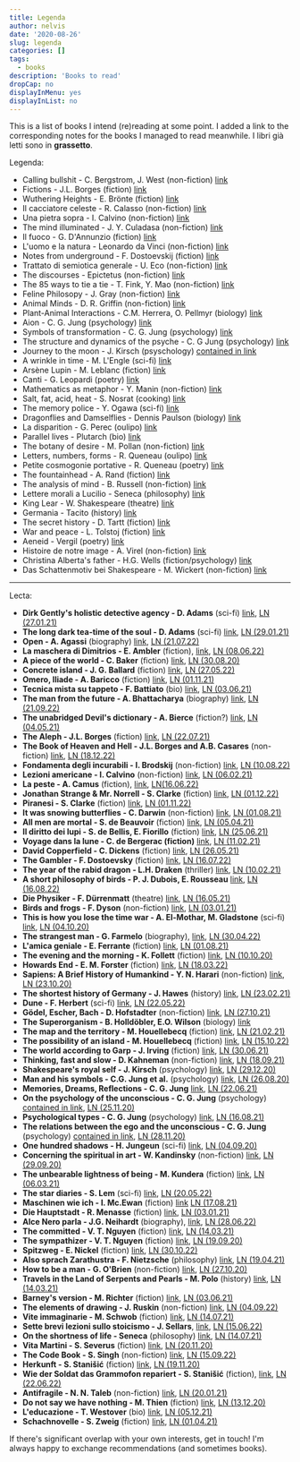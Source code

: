 ```yaml
---
title: Legenda
author: nelvis
date: '2020-08-26'
slug: legenda
categories: []
tags:
  - books
description: 'Books to read'
dropCap: no
displayInMenu: yes
displayInList: no
---
```


This is a list of books I intend (re)reading at some point. I added a link to the corresponding notes for the books I managed to read meanwhile. I libri già letti sono in **grassetto**.

Legenda:
* Calling bullshit - C. Bergstrom, J. West (non-fiction) [link](https://www.goodreads.com/book/show/48889983-calling-bullshit)
* Fictions - J.L. Borges (fiction) [link](https://www.goodreads.com/book/show/426504.Ficciones)
* Wuthering Heights - E. Brönte (fiction) [link](https://www.goodreads.com/book/show/6185.Wuthering_Heights)
* Il cacciatore celeste - R. Calasso (non-fiction) [link](https://www.goodreads.com/book/show/30235075-il-cacciatore-celeste)
* Una pietra sopra - I. Calvino (non-fiction) [link](https://www.goodreads.com/book/show/73527.Una_pietra_sopra)
* The mind illuminated - J. Y. Culadasa (non-fiction) [link](https://www.goodreads.com/book/show/25942786-the-mind-illuminated)
* Il fuoco - G. D'Annunzio (fiction) [link](https://www.goodreads.com/it/book/show/36001403-il-fuoco)
* L'uomo e la natura - Leonardo da Vinci (non-fiction) [link](https://www.goodreads.com/book/show/27856484-l-uomo-e-la-natura)
* Notes from underground - F. Dostoevskij (fiction) [link](https://www.goodreads.com/book/show/49455.Notes_from_Underground)
* Trattato di semiotica generale - U. Eco (non-fiction) [link](https://www.goodreads.com/bg/book/show/8563480-trattato-di-semiotica-generale)
* The discourses - Epictetus (non-fiction) [link](https://www.goodreads.com/book/show/1045017.The_Discourses)
* The 85 ways to tie a tie - T. Fink, Y. Mao (non-fiction) [link](https://www.goodreads.com/book/show/1535620.The_85_ways_to_tie_a_tie)
* Feline Philosopy - J. Gray (non-fiction) [link](https://www.goodreads.com/en/book/show/50403449-feline-philosophy)
* Animal Minds - D. R. Griffin (non-fiction) [link](https://www.goodreads.com/book/show/1687294.Animal_Minds)
* Plant-Animal Interactions - C.M. Herrera, O. Pellmyr (biology) [link](https://www.goodreads.com/book/show/1877351.Plant_Animal_Interactions)
* Aion - C. G. Jung (psychology) [link](https://www.goodreads.com/book/show/729924.Aion)
* Symbols of transformation - C. G. Jung (psychology) [link](https://www.goodreads.com/book/show/114517.Symbols_of_Transformation)
* The structure and dynamics of the psyche - C. G Jung (psychology) [link](https://www.goodreads.com/book/show/729914.The_Structure_and_Dynamics_of_the_Psyche)
* Journey to the moon - J. Kirsch (psyschology) [contained in link](https://books.google.it/books/about/Studien_zur_analytischen_Psychologie_C_G.html?id=spD_zQEACAAJ)
* A wrinkle in time - M. L'Engle (sci-fi) [link](https://www.goodreads.com/book/show/33574273-a-wrinkle-in-time)
* Arsène Lupin - M. Leblanc (fiction) [link](https://www.goodreads.com/book/show/58660646-ars-ne-lupin-gentleman-cambrioleur)
* Canti - G. Leopardi (poetry) [link](https://www.goodreads.com/book/show/7960968-canti)
* Mathematics as metaphor - Y. Manin (non-fiction) [link](https://www.goodreads.com/book/show/2512183.Mathematics_as_Metaphor)
* Salt, fat, acid, heat - S. Nosrat (cooking) [link](https://www.goodreads.com/en/book/show/30753841)
* The memory police - Y. Ogawa (sci-fi) [link](https://www.goodreads.com/book/show/37004370-the-memory-police)
* Dragonflies and Damselflies - Dennis Paulson (biology) [link](https://www.goodreads.com/book/show/41795413-dragonflies-and-damselflies)
* La disparition - G. Perec (oulipo) [link](https://www.goodreads.com/book/show/28294.A_Void)
* Parallel lives - Plutarch (bio) [link](https://www.goodreads.com/book/show/3679100-parallel-lives)
* The botany of desire - M. Pollan (non-fiction) [link](https://www.goodreads.com/book/show/41021145-the-botany-of-desire)
* Letters, numbers, forms - R. Queneau (oulipo) [link](https://www.goodreads.com/book/show/1124362.Letters_Numbers_Forms)
* Petite cosmogonie portative - R. Queneau (poetry) [link](https://www.goodreads.com/book/show/9671378-piccola-cosmogonia-portatile)
* The fountainhead - A. Rand (fiction) [link](https://www.goodreads.com/book/show/2122.The_Fountainhead)
* The analysis of mind - B. Russell (non-fiction) [link](https://www.goodreads.com/book/show/51788.The_Analysis_of_Mind)
* Lettere morali a Lucilio - Seneca (philosophy) [link](https://www.goodreads.com/book/show/44151729-epistulae-morales-ad-lucilium-briefe-an-lucilius-ber-ethik)
* King Lear - W. Shakespeare (theatre) [link](https://www.goodreads.com/book/show/12938.King_Lear)
* Germania - Tacito (history) [link](https://www.goodreads.com/book/show/29445223-germania)
* The secret history - D. Tartt (fiction) [link](https://www.goodreads.com/book/show/29044.The_Secret_History)
* War and peace - L. Tolstoj (fiction) [link](https://www.goodreads.com/book/show/656.War_and_Peace)
* Aeneid - Vergil (poetry) [link](https://www.goodreads.com/book/show/12914.The_Aeneid)
* Histoire de notre image - A. Virel (non-fiction) [link](https://www.goodreads.com/book/show/25046086-histoire-de-notre-image)
* Christina Alberta's father - H.G. Wells (fiction/psychology) [link](https://www.goodreads.com/book/show/2703158-christina-alberta-s-father)
* Das Schattenmotiv bei Shakespeare - M. Wickert (non-fiction) [link](https://www.degruyter.com/view/journals/angl/71/Jahresband/article-p274.xml?language=en)

*********

Lecta:
* **Dirk Gently's holistic detective agency - D. Adams** (sci-fi) [link](https://www.goodreads.com/book/show/365.Dirk_Gently_s_Holistic_Detective_Agency), [LN (27.01.21)](https://naelvis.github.io/refactored-happiness/posts/dirk-gently-s-holistic-detective-agency-d-adams)
* **The long dark tea-time of the soul - D. Adams** (sci-fi) [link](https://www.goodreads.com/book/show/357.The_Long_Dark_Tea_Time_of_the_Soul), [LN (29.01.21)](https://naelvis.github.io/refactored-happiness/posts/the-long-dark-tea-time-of-the-soul-d-adams)
* **Open - A. Agassi** (biography) [link](https://www.goodreads.com/book/show/6480781-open), [LN (21.07.22)](https://naelvis.github.io/refactored-happiness/posts/open-a-agassi)
* **La maschera di Dimitrios - E. Ambler** (fiction), [link](https://www.goodreads.com/book/show/46429.The_Mask_of_Dimitrios), [LN (08.06.22)](https://naelvis.github.io/refactored-happiness/posts/la-maschera-di-dimitrios-e-ambler)
* **A piece of the world - C. Baker** (fiction) [link](https://www.goodreads.com/book/show/30255942-a-piece-of-the-world), [LN (30.08.20)](https://naelvis.github.io/refactored-happiness/posts/a-piece-of-the-world-c-baker/)
* **Concrete island - J. G. Ballard** (fiction) [link](https://www.goodreads.com/book/show/70251.Concrete_Island), [LN (27.05.22)](https://naelvis.github.io/refactored-happiness/posts/concrete-island-j-g-ballard)
* **Omero, Iliade - A. Baricco** (fiction) [link](https://www.goodreads.com/book/show/6080265-omero-iliade), [LN (01.11.21)](https://naelvis.github.io/refactored-happiness/posts/omero-iliade-a-baricco)
* **Tecnica mista su tappeto - F. Battiato** (bio) [link](https://www.goodreads.com/book/show/10142170-tecnica-mista-su-tappeto-conversazioni-autobiografiche-con-franco-pulci), [LN (03.06.21)](https://naelvis.github.io/refactored-happiness/posts/tecnica-mista-su-tappeto-f-battiato/) 
* **The man from the future - A. Bhattacharya** (biography) [link](https://www.goodreads.com/en/book/show/61089520), [LN (21.09.22)](https://naelvis.github.io/refactored-happiness/posts/the-man-from-the-future-a-bhattacharya/)
* **The unabridged Devil's dictionary - A. Bierce** (fiction?) [link](https://www.goodreads.com/book/show/49256.The_Unabridged_Devil_s_Dictionary), [LN (04.05.21)](https://naelvis.github.io/refactored-happiness/posts/the-unabridged-devil-s-dictionary-a-bierce/)
* **The Aleph - J.L. Borges** (fiction) [link](https://www.goodreads.com/book/show/5787.The_Aleph_and_Other_Stories), [LN (22.07.21)](https://naelvis.github.io/refactored-happiness/posts/the-aleph-and-other-stories-j-l-borges/)
* **The Book of Heaven and Hell - J.L. Borges and A.B. Casares** (non-fiction) [link](https://www.goodreads.com/book/show/13068826-libro-del-cielo-e-dell-inferno), [LN (18.12.22)](https://naelvis.github.io/refactored-happiness/posts/the-book-of-heaven-and-hell-j-l-borges-and-a-b-casares)
* **Fondamenta degli incurabili - I. Brodskij** (non-fiction) [link](https://www.goodreads.com/de/book/show/23172265-fondamenta-degli-incurabili), [LN (10.08.22)](https://naelvis.github.io/refactored-happiness/posts/fondamenta-degli-incurabili-i-brodskij)
* **Lezioni americane - I. Calvino** (non-fiction) [link](https://www.goodreads.com/sl/book/show/36528565-lezioni-americane), [LN (06.02.21)](https://naelvis.github.io/refactored-happiness/posts/lezioni-americane-i-calvino)
* **La peste - A. Camus** (fiction), [link](https://www.goodreads.com/book/show/11989.The_Plague), [LN(16.06.22)](https://naelvis.github.io/refactored-happiness/posts/la-peste-a-camus/)
* **Jonathan Strange & Mr. Norrell - S. Clarke** (fiction) [link](https://www.goodreads.com/book/show/14201.Jonathan_Strange_Mr_Norrell), [LN (01.12.22)](https://naelvis.github.io/refactored-happiness/posts/jonathan-strange-mr-norrell-s-clarke)
* **Piranesi - S. Clarke** (fiction) [link](https://www.goodreads.com/book/show/50202953-piranesi), [LN (01.11.22)](https://naelvis.github.io/refactored-happiness/posts/piranesi-s-clarke)
* **It was snowing butterflies - C. Darwin** (non-fiction) [link](https://www.goodreads.com/en/book/show/24874357-it-was-snowing-butterflies), [LN (01.08.21)](https://naelvis.github.io/refactored-happiness/posts/it-was-snowing-butterflies-c-darwin/)
* **All men are mortal - S. de Beauvoir** (fiction) [link](https://www.goodreads.com/book/show/152057.All_Men_Are_Mortal), [LN (05.04.21)](https://naelvis.github.io/refactored-happiness/posts/all-men-are-mortal-s-de-beauvoir)
* **Il diritto dei lupi - S. de Bellis, E. Fiorillo** (fiction) [link](https://www.goodreads.com/book/show/56877018-il-diritto-dei-lupi), [LN (25.06.21)](https://naelvis.github.io/refactored-happiness/posts/il-diritto-dei-lupi-s-de-bellis-e-fiorillo/)
* **Voyage dans la lune - C. de Bergerac (fiction)** [link](https://www.goodreads.com/book/show/1424753.Voyage_dans_la_Lune), [LN (11.02.21)](https://naelvis.github.io/refactored-happiness/posts/voyage-dans-la-lune-c-de-bergerac/)
* **David Copperfield - C. Dickens** (fiction) [link](https://www.goodreads.com/book/show/58696.David_Copperfield), [LN (26.05.21)](https://naelvis.github.io/refactored-happiness/posts/david-copperfield-c-dickens)
* **The Gambler - F. Dostoevsky** (fiction) [link](https://www.goodreads.com/book/show/12857.The_Gambler), [LN (16.07.22)](https://naelvis.github.io/refactored-happiness/posts/the-gambler-f-dostoevsky/)
* **The year of the rabid dragon - L.H. Draken** (thriller) [link](https://www.goodreads.com/book/show/41883908-the-year-of-the-rabid-dragon), [LN (10.02.21)](https://naelvis.github.io/refactored-happiness/posts/the-year-of-the-rabid-dragon-l-h-draken/)
* **A short philosophy of birds - P. J. Dubois, E. Rousseau** [link](https://www.goodreads.com/book/show/43237631-a-short-philosophy-of-birds), [LN (16.08.22)](https://naelvis.github.io/refactored-happiness/posts/a-short-philosophy-of-birds-p-j-dubois-e-rousseau/)
* **Die Physiker - F. Dürrenmatt** (theatre) [link](https://www.goodreads.com/book/show/452220.Die_Physiker), [LN (16.05.21)](https://naelvis.github.io/refactored-happiness/posts/die-physiker-f-dürrenmatt/)
* **Birds and frogs - F. Dyson** (non-fiction) [link](https://www.ams.org/notices/200902/rtx090200212p.pdf), [LN (03.01.21)](https://naelvis.github.io/refactored-happiness/posts/birds-and-frogs-f-dyson)
* **This is how you lose the time war - A. El-Mothar, M. Gladstone** (sci-fi) [link](https://www.goodreads.com/book/show/43352954-this-is-how-you-lose-the-time-war), [LN (04.10.20)](https://naelvis.github.io/refactored-happiness/posts/this-is-how-you-lose-the-time-war-a-el-mohtar-m-gladstone/)
* **The strangest man - G. Farmelo** (biography), [link](https://www.goodreads.com/book/show/6629359-the-strangest-man), [LN (30.04.22)](https://naelvis.github.io/refactored-happiness/posts/the-strangest-man-g-farmelo)
* **L'amica geniale - E. Ferrante** (fiction) [link](https://www.goodreads.com/series/87018-l-amica-geniale), [LN (01.08.21)](https://naelvis.github.io/refactored-happiness/posts/l-amica-geniale-e-ferrante/)
* **The evening and the morning - K. Follett** (fiction) [link](https://www.goodreads.com/book/show/49239093-the-evening-and-the-morning), [LN (10.10.20)](https://naelvis.github.io/refactored-happiness/posts/the-evening-and-the-morning-k-follett/)
* **Howards End - E. M. Forster** (fiction) [link](https://www.goodreads.com/book/show/38374795-howards-end), [LN (18.03.22)](https://naelvis.github.io/refactored-happiness/posts/howards-end-e-m-forster/)
* **Sapiens: A Brief History of Humankind - Y. N. Harari** (non-fiction) [link](https://www.goodreads.com/book/show/23692271-sapiens), [LN (23.10.20)](https://naelvis.github.io/refactored-happiness/posts/sapiens-y-n-harari)
* **The shortest history of Germany - J. Hawes** (history) [link](https://www.goodreads.com/book/show/34757960-the-shortest-history-of-germany), [LN (23.02.21)](https://naelvis.github.io/refactored-happiness/posts/the-shortest-history-of-germany-j-hawes/)
* **Dune - F. Herbert** (sci-fi) [link](https://www.goodreads.com/book/show/44767458-dune), [LN (22.05.22)](https://naelvis.github.io/refactored-happiness/posts/dune-f-herbert/)
* **Gödel, Escher, Bach - D. Hofstadter** (non-fiction) [link](https://www.goodreads.com/book/show/24113.G_del_Escher_Bach), [LN (27.10.21)](https://naelvis.github.io/refactored-happiness/posts/gödel-escher-bach-d-hofstadter/)
* **The Superorganism - B. Holldöbler, E.O. Wilson** (biology) [link](https://www.goodreads.com/book/show/3426920-the-superorganism)
* **The map and the territory -  M. Houellebecq** (fiction) [link](https://www.goodreads.com/da/book/show/11744709-the-map-and-the-territory), [LN (21.02.21)](https://naelvis.github.io/refactored-happiness/posts/the-map-and-the-territory-m-houellebecq/)
* **The possibility of an island -  M. Houellebecq** (fiction) [link](https://www.goodreads.com/book/show/263985.The_Possibility_of_an_Island), [LN (15.10.22)](https://naelvis.github.io/refactored-happiness/posts/the-possibility-of-an-island-m-houellebecq/)
* **The world according to Garp - J. Irving** (fiction) [link](https://www.goodreads.com/book/show/7069.The_World_According_to_Garp), [LN (30.06.21)](https://naelvis.github.io/refactored-happiness/posts/the-world-according-to-garp-j-irving/)
* **Thinking, fast and slow - D. Kahneman** (non-fiction) [link](https://www.goodreads.com/book/show/11468377-thinking-fast-and-slow), [LN (18.09.21)](https://naelvis.github.io/refactored-happiness/posts/the-world-according-to-garp-j-irving/)
* **Shakespeare's royal self - J. Kirsch** (psychology) [link](https://www.goodreads.com/book/show/4624552-shakespeare-s-royal-self), [LN (29.12.20)](https://naelvis.github.io/refactored-happiness/posts/shakespeare-s-royal-self-j-kirsch)
* **Man and his symbols - C.G. Jung et al.** (psychology) [link](https://www.goodreads.com/book/show/123632.Man_and_His_Symbols), [LN (26.08.20)](https://naelvis.github.io/refactored-happiness/posts/man-and-his-symbols-c-g-jung-et-al/)
* **Memories, Dreams, Reflections - C. G. Jung** [link](https://www.goodreads.com/book/show/612188.Memories_Dreams_Reflections), [LN (22.06.21)](https://naelvis.github.io/refactored-happiness/posts/memories-dreams-reflections-c-g-jung/)
* **On the psychology of the unconscious - C. G. Jung** (psychology) [contained in link](https://www.goodreads.com/book/show/859808.Two_Essays_on_Analytical_Psychology), [LN (25.11.20)](https://naelvis.github.io/refactored-happiness/posts/on-the-psychology-of-the-unconscious-c-g-jung/)
* **Psychological types - C. G. Jung** (psychology) [link](https://www.goodreads.com/book/show/565806.Psychological_Types), [LN (16.08.21)](https://naelvis.github.io/refactored-happiness/posts/psychological-types-c-g-jung/)
* **The relations between the ego and the unconscious - C. G. Jung** (psychology) [contained in link](https://www.goodreads.com/book/show/859808.Two_Essays_on_Analytical_Psychology), [LN (28.11.20)](https://naelvis.github.io/refactored-happiness/posts/the-relations-between-the-ego-and-the-unconscious-c-g-jung/)
* **One hundred shadows - H. Jungeun** (sci-fi) [link](https://www.goodreads.com/book/show/30967023-one-hundred-shadows), [LN (04.09.20)](https://naelvis.github.io/refactored-happiness/posts/one-hundred-shadows-h-jungeun/)
* **Concerning the spiritual in art - W. Kandinsky** (non-fiction) [link](https://www.goodreads.com/book/show/857502.Concerning_the_Spiritual_in_Art), [LN (29.09.20)](https://naelvis.github.io/refactored-happiness/posts/concerning-the-spiritual-in-art-w-kandinskij/)
* **The unbearable lightness of being - M. Kundera** (fiction) [link](https://www.goodreads.com/book/show/9717.The_Unbearable_Lightness_of_Being), [LN (06.03.21)](https://naelvis.github.io/refactored-happiness/posts/the-unbearable-lightness-of-being-m-kundera/)
* **The star diaries - S. Lem** (sci-fi) [link](https://www.goodreads.com/en/book/show/889418.The_Star_Diaries), [LN (20.05.22)](https://naelvis.github.io/refactored-happiness/posts/the-star-diaries-s-lem/)
* **Maschinen wie ich - I. Mc.Ewan** (fiction) [link](https://www.goodreads.com/de/book/show/42086795-machines-like-me) [LN (17.08.21)](https://naelvis.github.io/refactored-happiness/posts/maschinen-wie-ich-i-mc-ewan/)
* **Die Hauptstadt - R. Menasse** (fiction) [link](https://www.goodreads.com/book/show/35969335-die-hauptstadt), [LN (03.01.21)](https://naelvis.github.io/refactored-happiness/posts/die-hauptstadt-r-menasse)
* **Alce Nero parla - J.G. Neihardt** (biography), [link](https://www.goodreads.com/en/book/show/35476.Black_Elk_Speaks), [LN (28.06.22)](https://naelvis.github.io/refactored-happiness/posts/alce-nero-parla-j-g-neihardt)
* **The committed - V. T. Nguyen** (fiction) [link](https://www.goodreads.com/en/book/show/52260627-the-committed), [LN (14.03.21)](https://naelvis.github.io/refactored-happiness/posts/the-committed-viet-thanh-nguyen/)
* **The sympathizer - V. T. Nguyen** (fiction) [link](https://www.goodreads.com/book/show/23168277-the-sympathizer), [LN (19.09.20)](https://naelvis.github.io/refactored-happiness/posts/the-sympathizer-viet-thanh-nguyen/)
* **Spitzweg - E. Nickel** (fiction) [link](https://www.goodreads.com/book/show/60715181-spitzweg), [LN (30.10.22)](https://naelvis.github.io/refactored-happiness/posts/spitzweg-e-nickel)
* **Also sprach Zarathustra - F. Nietzsche** (philosophy) [link](https://www.goodreads.com/book/show/55805236-also-sprach-zarathustra),
[LN (19.04.21)](https://naelvis.github.io/refactored-happiness/posts/also-sprach-zarathustra-f-nietzsche/)
* **How to be a man - G. O'Brien** (non-fiction) [link](https://www.goodreads.com/book/show/9186359-how-to-be-a-man), [LN (27.10.20)](https://naelvis.github.io/refactored-happiness/posts/how-to-be-a-man-g-o-brien)
* **Travels in the Land of Serpents and Pearls - M. Polo** (history) [link](https://www.goodreads.com/en/book/show/24874350), [LN (14.03.21)](https://naelvis.github.io/refactored-happiness/posts/travels-in-the-land-of-serpents-and-pearls-m-polo/) 
* **Barney's version - M. Richter** (fiction) [link](https://www.goodreads.com/book/show/196564.Barney_s_Version), [LN (03.06.21)](https://naelvis.github.io/refactored-happiness/posts/barney-s-version-m-richter/)
* **The elements of drawing - J. Ruskin** (non-fiction) [link](https://www.goodreads.com/book/show/769637.The_Elements_of_Drawing), [LN (04.09.22)](https://naelvis.github.io/refactored-happiness/posts/the-elements-of-drawing-j-ruskin/)
* **Vite immaginarie - M. Schwob** (fiction) [link](https://www.goodreads.com/tr/book/show/16009472-vite-immaginarie), [LN (14.07.21)](https://naelvis.github.io/refactored-happiness/posts/vite-immaginarie-m-schwob/)
* **Sette brevi lezioni sullo stoicismo - J. Sellars**, [link](https://www.goodreads.com/book/show/43566091-lessons-in-stoicism), [LN (15.06.22)](https://naelvis.github.io/refactored-happiness/posts/sette-brevi-lezioni-sullo-stoicismo-j-sellars)
* **On the shortness of life - Seneca** (philosophy) [link](https://www.goodreads.com/book/show/97412.On_the_Shortness_of_Life), [LN (14.07.21)](https://naelvis.github.io/refactored-happiness/posts/on-the-shortness-of-life-seneca/)
* **Vita Martini - S. Severus** (fiction) [link](https://www.goodreads.com/book/show/25346297-the-life-of-saint-martin), [LN (20.11.20)](https://naelvis.github.io/refactored-happiness/posts/the-life-of-saint-martin-s-severus/)
* **The Code Book - S. Singh** (non-fiction) [link](https://www.goodreads.com/book/show/17994.The_Code_Book), [LN (15.09.22)](https://naelvis.github.io/refactored-happiness/posts/the-code-book-s-singh/)
* **Herkunft - S. Stanišić** (fiction) [link](https://www.goodreads.com/en/book/show/44429051-herkunft), [LN (19.11.20)](https://naelvis.github.io/refactored-happiness/posts/herkunft-s-stanišić/)
* **Wie der Soldat das Grammofon repariert - S. Stanišić** (fiction), [link](https://www.goodreads.com/book/show/2553299.Wie_der_Soldat_das_Grammofon_repariert), [LN (22.06.22)](https://naelvis.github.io/refactored-happiness/posts/wie-der-soldat-das-grammofon-repariert-s-stanišić/)
* **Antifragile - N. N. Taleb** (non-fiction) [link](https://www.goodreads.com/book/show/13530973-antifragile), [LN (20.01.21)](https://naelvis.github.io/refactored-happiness/posts/antifragile-n-n-taleb)
* **Do not say we have nothing - M. Thien** (fiction) [link](https://www.goodreads.com/book/show/31549906-do-not-say-we-have-nothing), [LN (13.12.20)](https://naelvis.github.io/refactored-happiness/posts/do-not-say-we-have-nothing-m-thien/)
* **L'educazione - T. Westover** (bio) [link](https://www.goodreads.com/book/show/35133922-educated), [LN (05.12.21)](https://naelvis.github.io/refactored-happiness/posts/l-educazione-t-westover)
* **Schachnovelle - S. Zweig** (fiction) [link](https://www.goodreads.com/book/show/59151.Chess_Story), [LN (01.04.21)](https://naelvis.github.io/refactored-happiness/posts/the-shortest-history-of-germany-j-hawes/)

If there's significant overlap with your own interests, get in touch! I'm always happy to exchange recommendations (and sometimes books).